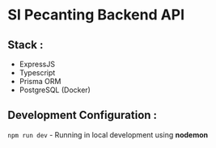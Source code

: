 # SI Pecanting Backend API

## **Stack :**
- ExpressJS
- Typescript
- Prisma ORM
- PostgreSQL (Docker)

## **Development Configuration :**
`npm run dev` - Running in local development using **nodemon**
